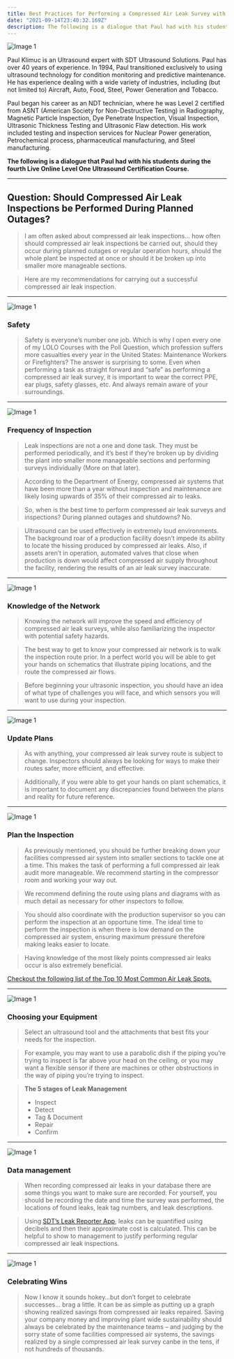 ```yaml
---
title: Best Practices for Performing a Compressed Air Leak Survey with Paul Klimuc
date: "2021-09-14T23:40:32.169Z"
description: The following is a dialogue that Paul had with his students during the fourth Live Online Level One Ultrasound Certification Course. 
---
```

![Image 1](./Paul-Klimuc.jpeg)

Paul Klimuc is an Ultrasound expert with SDT Ultrasound Solutions. Paul has over 40 years of experience. In 1994, Paul transitioned exclusively to using ultrasound technology for condition monitoring and predictive maintenance. He has experience dealing with a wide variety of industries, including (but not limited to) Aircraft, Auto, Food, Steel, Power Generation and Tobacco. 

Paul began his career as an NDT technician, where he was Level 2 certified from ASNT (American Society for Non-Destructive Testing) in Radiography, Magnetic Particle Inspection, Dye Penetrate Inspection, Visual Inspection, Ultrasonic Thickness Testing and Ultrasonic Flaw detection. His work included testing and inspection services for Nuclear Power generation, Petrochemical process, pharmaceutical manufacturing, and Steel manufacturing.

**The following is a dialogue that Paul had with his students during the fourth Live Online Level One Ultrasound Certification Course.**

***

## Question: Should Compressed Air Leak Inspections be Performed During Planned Outages?

>I am often asked about compressed air leak inspections… how often should compressed air leak inspections be carried out, should they occur during planned outages or regular operation hours, should the whole plant be inspected at once or should it be broken up into smaller more manageable sections.

>Here are my recommendations for carrying out a successful compressed air leak inspection.

*** 
![Image 1](./safety.jpeg)

### Safety

>Safety is everyone’s number one job. Which is why I open every one of my LOLO Courses with the Poll Question, which profession suffers more casualties every year in the United States: Maintenance Workers or Firefighters? The answer is surprising to some. Even when performing a task as straight forward and “safe” as performing a compressed air leak survey, it is important to wear the correct PPE, ear plugs, safety glasses, etc. And always remain aware of your surroundings.

*** 
![Image 1](./frequency.jpg)
### Frequency of Inspection

>Leak inspections are not a one and done task. They must be performed periodically, and it’s best if they’re broken up by dividing the plant into smaller more manageable sections and performing surveys individually (More on that later).

>According to the Department of Energy, compressed air systems that have been more than a year without inspection and maintenance are likely losing upwards of 35% of their compressed air to leaks. 

>So, when is the best time to perform compressed air leak surveys and inspections? During planned outages and shutdowns? No. 

>Ultrasound can be used effectively in extremely loud environments. The background roar of a production facility doesn’t impede its ability to locate the hissing produced by compressed air leaks. Also, if assets aren’t in operation, automated valves that close when production is down would affect compressed air supply throughout the facility, rendering the results of an air leak survey inaccurate.

*** 
![Image 1](./knowledge.jpeg)
### Knowledge of the Network

>Knowing the network will improve the speed and efficiency of compressed air leak surveys, while also familiarizing the inspector with potential safety hazards. 

>The best way to get to know your compressed air network is to walk the inspection route prior. In a perfect world you will be able to get your hands on schematics that illustrate piping locations, and the route the compressed air flows. 

>Before beginning your ultrasonic inspection, you should have an idea of what type of challenges you will face, and which sensors you will want to use during your inspection. 

*** 
![Image 1](./update.jpeg)
### Update Plans

>As with anything, your compressed air leak survey route is subject to change. Inspectors should always be looking for ways to make their routes safer, more efficient, and effective.

>Additionally, if you were able to get your hands on plant schematics, it is important to document any discrepancies found between the plans and reality for future reference.

*** 
![Image 1](./plan.jpeg)
### Plan the Inspection	

>As previously mentioned, you should be further breaking down your facilities compressed air system into smaller sections to tackle one at a time. This makes the task of performing a full compressed air leak audit more manageable. We recommend starting in the compressor room and working your way out.  

>We recommend defining the route using plans and diagrams with as much detail as necessary for other inspectors to follow. 

>You should also coordinate with the production supervisor so you can perform the inspection at an opportune time. The ideal time to perform the inspection is when there is low demand on the compressed air system, ensuring maximum pressure therefore making leaks easier to locate.

>Having knowledge of the most likely points compressed air leaks occur is also extremely beneficial.

[Checkout the following list of the Top 10 Most Common Air Leak Spots.](https://www.sonavu.com/compressed-air-system/)


*** 
![Image 1](./equipment.jpeg)
### Choosing your Equipment

>Select an ultrasound tool and the attachments that best fits your needs for the inspection. 

>For example, you may want to use a parabolic dish if the piping you’re trying to inspect is far above your head on the ceiling, or you may want a flexible sensor if there are machines or other obstructions in the way of piping you’re trying to inspect.

>**The 5 stages of Leak Management**   
>* Inspect
>* Detect
>* Tag & Document
>* Repair
>* Confirm

*** 
![Image 1](./data.jpeg)
### Data management		

>When recording compressed air leaks in your database there are some things you want to make sure are recorded. For yourself, you should be recording the date and time the survey was performed, the locations of found leaks, leak tag numbers, and leak descriptions. 

>Using [SDT’s Leak Reporter App](https://sdtultrasound.com/products/software/leakreporter/), leaks can be quantified using decibels and then their approximate cost is calculated. This can be helpful to show to management to justify performing regular compressed air leak inspections. 


*** 
![Image 1](./celebrate.jpeg)
### Celebrating Wins

>Now I know it sounds hokey…but don’t forget to celebrate successes… brag a little. It can be as simple as putting up a graph showing realized savings from compressed air leaks repaired. Saving your company money and improving plant wide sustainability should always be celebrated by the maintenance teams – and judging by the sorry state of some facilities compressed air systems, the savings realized by a single compressed air leak survey canbe in the tens, if not hundreds of thousands.
